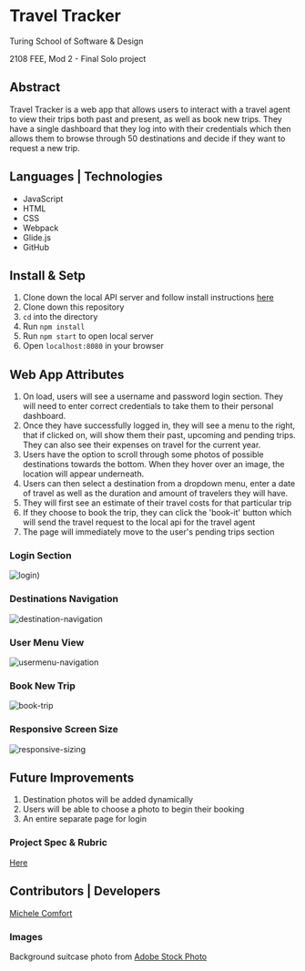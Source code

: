 # Travel Tracker

Turing School of Software & Design

2108 FEE, Mod 2 - Final Solo project

## Abstract
Travel Tracker is a web app that allows users to interact with a travel agent to view their trips both past and present, as well as book new trips. They have a single dashboard that they log into with their credentials which then allows them to browse through 50 destinations and decide if they want to request a new trip.

## Languages | Technologies
- JavaScript
- HTML
- CSS
- Webpack
- Glide.js
- GitHub

## Install & Setp
1. Clone down the local API server and follow install instructions [here](https://github.com/turingschool-examples/webpack-starter-kit)
2. Clone down this repository
3. `cd` into the directory
4. Run `npm install`
5. Run `npm start` to open local server
6. Open `localhost:8080` in your browser


## Web App Attributes
1. On load, users will see a username and password login section. They will need to enter correct credentials to take them to their personal dashboard.
2. Once they have successfully logged in, they will see a menu to the right, that if clicked on, will show them their past, upcoming and pending trips. They can also see their expenses on travel for the current year.
3. Users have the option to scroll through some photos of possible destinations towards the bottom. When they hover over an image, the location will appear underneath.
4. Users can then select a destination from a dropdown menu, enter a date of travel as well as the duration and amount of travelers they will have.
5. They will first see an estimate of their travel costs for that particular trip
6. If they choose to book the trip, they can click the 'book-it' button which will send the travel request to the local api for the travel agent
7. The page will immediately move to the user's pending trips section

### Login Section
![login](https://user-images.githubusercontent.com/86859884/142082351-9377accc-1965-4c42-9ee3-eb6a655d2a95.gif))
### Destinations Navigation
![destination-navigation](https://user-images.githubusercontent.com/86859884/142082763-6ecbf4b8-13d8-4fbc-90a9-8cbf09c767b3.gif)
### User Menu View
![usermenu-navigation](https://user-images.githubusercontent.com/86859884/142083057-57a5e08b-fee5-41a8-add3-2b5aa0df02b6.gif)
### Book New Trip
![book-trip](https://user-images.githubusercontent.com/86859884/142083201-9d4b7eca-55ec-4760-831a-ea05a70811ac.gif)
### Responsive Screen Size
![responsive-sizing](https://user-images.githubusercontent.com/86859884/142083562-31f585ee-06a5-4d57-9f20-bda9697ee8ea.gif)
## Future Improvements
1. Destination photos will be added dynamically
2. Users will be able to choose a photo to begin their booking
3. An entire separate page for login

### Project Spec & Rubric
[Here](https://frontend.turing.edu/projects/travel-tracker.html)

## Contributors | Developers
[Michele Comfort](https://github.com/michelecomfort)

### Images
Background suitcase photo from [Adobe Stock Photo](https://stock.adobe.com/)
